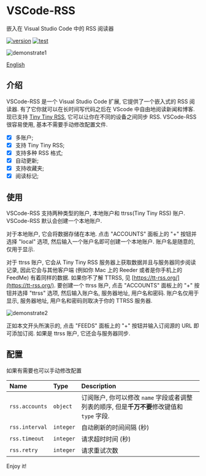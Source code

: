 # VSCode-RSS

嵌入在 Visual Studio Code 中的 RSS 阅读器

[![version](https://vsmarketplacebadge.apphb.com/version/luyuhuang.rss.svg)](https://marketplace.visualstudio.com/items?itemName=luyuhuang.rss)
[![test](https://github.com/luyuhuang/vscode-rss/workflows/test/badge.svg)](https://github.com/luyuhuang/vscode-rss/actions/)

![demonstrate1](https://s1.ax1x.com/2020/05/20/YoIhK1.gif)

[English](README.md)

## 介绍

VSCode-RSS 是一个 Visual Studio Code 扩展, 它提供了一个嵌入式的 RSS 阅读器. 有了它你就可以在长时间写代码之后在 VScode 中自由地阅读新闻和博客. 现已支持 [Tiny Tiny RSS](https://tt-rss.org/), 它可以让你在不同的设备之间同步 RSS. VSCode-RSS 很容易使用, 基本不需要手动修改配置文件.

- [x] 多账户;
- [x] 支持 Tiny Tiny RSS;
- [x] 支持多种 RSS 格式;
- [x] 自动更新;
- [x] 支持收藏夹;
- [x] 阅读标记;

## 使用

VSCode-RSS 支持两种类型的账户, 本地账户和 ttrss(Tiny Tiny RSS) 账户. VSCode-RSS 默认会创建一个本地账户.

对于本地账户, 它会将数据存储在本地. 点击 "ACCOUNTS" 面板上的 "+" 按钮并选择 "local" 选项, 然后输入一个账户名即可创建一个本地账户. 账户名是随意的, 仅用于显示.

对于 ttrss 账户, 它会从 Tiny Tiny RSS 服务器上获取数据并且与服务器同步阅读记录, 因此它会与其他客户端 (例如你 Mac 上的 Reeder 或者是你手机上的 FeedMe) 有着同样的数据. 如果你不了解 TTRSS, 见 [https://tt-rss.org/](https://tt-rss.org/). 要创建一个 ttrss 账户, 点击 "ACCOUNTS" 面板上的 "+" 按钮并选择 "ttrss" 选项, 然后输入账户名, 服务器地址, 用户名和密码. 账户名仅用于显示, 服务器地址, 用户名和密码则取决于你的 TTRSS 服务器.

![demonstrate2](https://s1.ax1x.com/2020/05/20/YoIWvR.gif)

正如本文开头所演示的, 点击 "FEEDS" 面板上的 "+" 按钮并输入订阅源的 URL 即可添加订阅. 如果是 ttrss 账户, 它还会与服务器同步.

## 配置

如果有需要也可以手动修改配置

| Name | Type | Description |
|:-----|:-----|:------------|
| `rss.accounts` | `object` | 订阅账户, 你可以修改 `name` 字段或者调整列表的顺序, 但是**千万不要**修改键值和 `type` 字段. |
| `rss.interval` | `integer` | 自动刷新的时间间隔 (秒) |
| `rss.timeout` | `integer` | 请求超时时间 (秒) |
| `rss.retry` | `integer` | 请求重试次数 |

Enjoy it!
